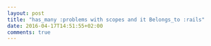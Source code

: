 ```yaml
---
layout: post
title: "has_many :problems with scopes and it Belongs_to :rails"
date: 2016-04-17T14:51:55+02:00
comments: true
---
```

